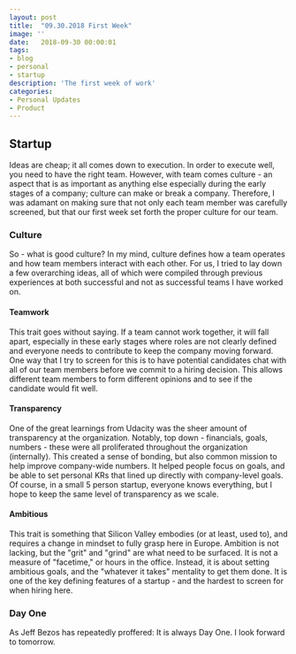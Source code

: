 ```yaml
---
layout: post
title:  "09.30.2018 First Week"
image: ''
date:   2018-09-30 00:00:01
tags:
- blog
- personal
- startup
description: 'The first week of work'
categories:
- Personal Updates
- Product
---
```


## Startup

Ideas are cheap; it all comes down to execution. In order to execute well, you need to have the right team. However, with team comes culture - an aspect that is as important as anything else especially during the early stages of a company; culture can make or break a company. Therefore, I was adamant on making sure that not only each team member was carefully screened, but that our first week set forth the proper culture for our team. 

### Culture 

So - what is good culture? In my mind, culture defines how a team operates and how team members interact with each other. For us, I tried to lay down a few overarching ideas, all of which were compiled through previous experiences at both successful and not as successful teams I have worked on. 

#### Teamwork

This trait goes without saying. If a team cannot work together, it will fall apart, especially in these early stages where roles are not clearly defined and everyone needs to contribute to keep the company moving forward. One way that I try to screen for this is to have potential candidates chat with all of our team members before we commit to a hiring decision. This allows different team members to form different opinions and to see if the candidate would fit well. 

#### Transparency

One of the great learnings from Udacity was the sheer amount of transparency at the organization. Notably, top down - financials, goals, numbers - these were all proliferated throughout the organization (internally). This created a sense of bonding, but also common mission to help improve company-wide numbers. It helped people focus on goals, and be able to set personal KRs that lined up directly with company-level goals. Of course, in a small 5 person startup, everyone knows everything, but I hope to keep the same level of transparency as we scale. 

#### Ambitious

This trait is something that Silicon Valley embodies (or at least, used to), and requires a change in mindset to fully grasp here in Europe. Ambition is not lacking, but the "grit" and "grind" are what need to be surfaced. It is not a measure of "facetime," or hours in the office. Instead, it is about setting ambitious goals, and the "whatever it takes" mentality to get them done. It is one of the key defining features of a startup - and the hardest to screen for when hiring here. 

### Day One

As Jeff Bezos has repeatedly proffered: It is always Day One. I look forward to tomorrow.







